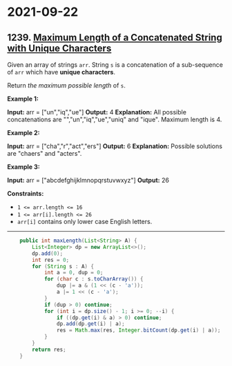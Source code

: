 # 2021-09-22

## 1239. [Maximum Length of a Concatenated String with Unique Characters](https://leetcode.com/problems/maximum-length-of-a-concatenated-string-with-unique-characters/)

Given an array of strings `arr`. String `s` is a concatenation of a sub-sequence of `arr` which have **unique characters**.

Return _the maximum possible length_ of `s`.

**Example 1:**

**Input:** arr = \["un","iq","ue"\]
**Output:** 4
**Explanation:** All possible concatenations are "","un","iq","ue","uniq" and "ique".
Maximum length is 4.

**Example 2:**

**Input:** arr = \["cha","r","act","ers"\]
**Output:** 6
**Explanation:** Possible solutions are "chaers" and "acters".

**Example 3:**

**Input:** arr = \["abcdefghijklmnopqrstuvwxyz"\]
**Output:** 26

**Constraints:**

- `1 <= arr.length <= 16`
- `1 <= arr[i].length <= 26`
- `arr[i]` contains only lower case English letters.

---

```java
    public int maxLength(List<String> A) {
        List<Integer> dp = new ArrayList<>();
        dp.add(0);
        int res = 0;
        for (String s : A) {
            int a = 0, dup = 0;
            for (char c : s.toCharArray()) {
                dup |= a & (1 << (c - 'a'));
                a |= 1 << (c - 'a');
            }
            if (dup > 0) continue;
            for (int i = dp.size() - 1; i >= 0; --i) {
                if ((dp.get(i) & a) > 0) continue;
                dp.add(dp.get(i) | a);
                res = Math.max(res, Integer.bitCount(dp.get(i) | a));
            }
        }
        return res;
    }
```
